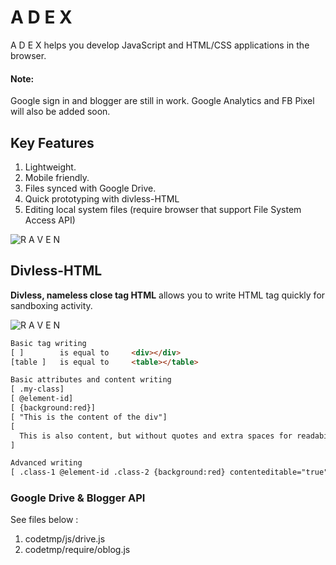 # A D E X
 A D E X  helps you develop JavaScript and HTML/CSS applications in the browser.

#### Note:
Google sign in and blogger are still in work.
Google Analytics and FB Pixel will also be added soon.

## Key Features
1. Lightweight.
2. Mobile friendly.
3. Files synced with Google Drive.
4. Quick prototyping with divless-HTML
5. Editing local system files (require browser that support File System Access API)

![R A V E N](https://1.bp.blogspot.com/-qHzR_-01sKs/X0DndkG-apI/AAAAAAAANR8/I2kG5Ql1eoEP0P5UaAl7pCOjPQUfWu1fwCLcBGAsYHQ/s440/1.png)

## Divless-HTML
**Divless, nameless close tag HTML** allows you to write HTML tag quickly for sandboxing activity.


![R A V E N](https://1.bp.blogspot.com/-lj3s6crbuNA/XtNeSUSPT4I/AAAAAAAAMR8/Ky9au6E2NQoys7mKxBkngrpnv0wTDVdQACK4BGAsYHg/s820/Screenshot%2B2020-05-31%2Bat%2B2.34.38%2BPM.png)

```html
Basic tag writing
[ ]        is equal to     <div></div>
[table ]   is equal to     <table></table>

Basic attributes and content writing
[ .my-class]
[ @element-id]
[ {background:red}]
[ "This is the content of the div"]
[
  This is also content, but without quotes and extra spaces for readability
]

Advanced writing
[ .class-1 @element-id .class-2 {background:red} contenteditable="true" "This is the content" .class-3 {padding:8px}]
```


### Google Drive & Blogger API
See files below :
1. codetmp/js/drive.js
2. codetmp/require/oblog.js





